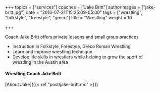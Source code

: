 +++
topics = ["services"]
coaches = ["Jake Britt"]
authorimages = ["jake-britt.jpg"]
date = "2016-07-31T15:25:09-05:00"
tags = ["wrestling", "folkstyle", "freestyle", "greco"]
title = "Wrestling"
weight = 10

+++

Coach Jake Britt offers private lessons and small group practices

- Instruction in Folkstyle, Freestyle, Greco Roman Wrestling
- Learn and improve wrestling technique.
- Develop life skills in wrestlers while helping to grow the sport of wrestling in the Austin area

#### Wrestling Coach Jake Britt
[About Jake]({{< ref "post/jake-britt.md" >}})
